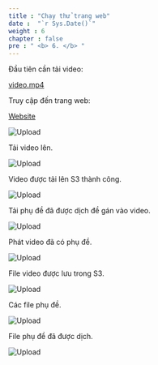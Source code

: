 ```yaml
---
title : "Chạy thử trang web"
date :  "`r Sys.Date()`" 
weight : 6
chapter : false
pre : " <b> 6. </b> "
---
```


Đầu tiên cần tải video:

[video.mp4](https://drive.google.com/file/d/1pIZCViSSUXuJ9e_kdTgvZMnNFzn7SY8C/view?usp=sharing)

Truy cập đến trang web:

[Website](http://web-translate-ws-2024.s3-website-us-east-1.amazonaws.com)

![Upload](/images/11.testwebsite/n.png)

Tải video lên.

![Upload](/images/11.testwebsite/n1.png)

Video được tải lên S3 thành công.

![Upload](/images/11.testwebsite/n2.png)

Tải phụ đề đã được dịch đề gán vào video.

![Upload](/images/11.testwebsite/n3.png)

Phát video đã có phụ đề.

![Upload](/images/11.testwebsite/n4.png)

File video được lưu trong S3.

![Upload](/images/11.testwebsite/n5.png)

Các file phụ đề.

![Upload](/images/11.testwebsite/n6.png)

File phụ đề đã được dịch.

![Upload](/images/11.testwebsite/n7.png)